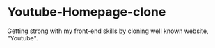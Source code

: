 # Youtube-Homepage-clone
Getting strong with my front-end skills by cloning well known website, "Youtube".
